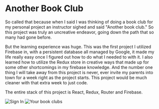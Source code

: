 # Another Book Club

So called that because when I said I was thinking of doing a book club for my personal project an instructor sighed and said "Another book club." So this project was truly an uncreative endeavor, going down the path that so many had gone before. 

But the learning experience was huge. This was the first project I utilized Firebase in, with a persistent database all managed by Google, it made my life really easy once I figured out how to do what I needed to with it. I also learned how to utilize the Redux store in creative ways that made up for some other shortcomings in my firebase knowledge. And the number one thing I will take away from this project is never, ever invite my parents into town for a week right as the project starts. This project would be much cleaner with that extra week to just code.

The entire stack of this project is React, Redux, Router and Firebase. 

![Sign In](https://i.imgur.com/nHZ0D3R.png)
![Your book clubs](https://i.imgur.com/xTiJxtB.png)